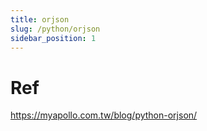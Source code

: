 ```yaml
---
title: orjson
slug: /python/orjson
sidebar_position: 1
---
```


# Ref
https://myapollo.com.tw/blog/python-orjson/